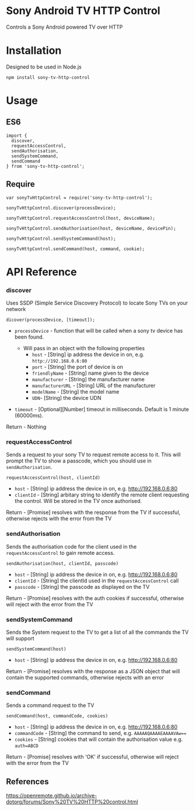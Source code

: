 # Sony Android TV HTTP Control
Controls a Sony Android powered TV over HTTP

# Installation
Designed to be used in Node.js

`npm install sony-tv-http-control`

# Usage
## ES6

```
import {
  discover,
  requestAccessControl,
  sendAuthorisation,
  sendSystemCommand,
  sendCommand
} from 'sony-tv-http-control';

```

## Require
```
var sonyTvHttpControl = require('sony-tv-http-control');

sonyTvHttpControl.discover(processDevice);

sonyTvHttpControl.requestAccessControl(host, deviceName);

sonyTvHttpControl.sendAuthorisation(host, deviceName, devicePin);

sonyTvHttpControl.sendSystemCommand(host);

sonyTvHttpControl.sendCommand(host, command, cookie);
```

# API Reference
### discover
Uses SSDP (Simple Service Discovery Protocol) to locate Sony TVs on your network

`dicover(processDevice, [timeout]);`

* `processDevice` - function that will be called when a sony tv device has been found.
  * Will pass in an object with the following properties
      * `host` - [String] ip address the device in on, e.g. `http://192.168.0.6:80`
      * `port` - [String] the port of device is on
      * `friendlyName` - [String] name given to the device
      * `manufacturer` - [String] the manufacturer name
      * `manufacturerURL` - [String] URL of the manufacturer
      * `modelName` - [String] the model name
      * `UDN`- [String] the device UDN

* `timeout` - [Optional][Number] timeout in milliseconds.  Default is 1 minute (60000ms).

Return - Nothing

### requestAccessControl
Sends a request to your sony TV to request remote access to it.  This will prompt the TV to show a passcode, which you should use in `sendAuthorisation`. 

`requestAccessControl(host, clientId)`

* `host` - [String] ip address the device in on, e.g. http://192.168.0.6:80 
* `clientId` - [String] arbitary string to identify the remote client requesting the control.  Will be stored in the TV once authorised.

Return - [Promise] resolves with the response from the TV if successful, otherwise rejects with the error from the TV

### sendAuthorisation
Sends the authorisation code for the client used in the `requestAccessControl` to gain remote access.

`sendAuthorisation(host, clientId, passcode)`

* `host` - [String] ip address the device in on, e.g. http://192.168.0.6:80
* `clientId` - [String] the clientId used in the `requestAccessControl` call
* `passcode` - [String] the passcode as displayed on the TV

Return - [Promise] resolves with the auth cookies if successful, otherwise will reject with the error from the TV

### sendSystemCommand
Sends the System request to the TV to get a list of all the commands the TV will support

`sendSystemCommand(host)`

* `host` - [String] ip address the device in on, e.g. http://192.168.0.6:80

Return - [Promise] resolves with the response as a JSON object that will contain the supported commands, otherwise rejects with an error

### sendCommand
Sends a command request to the TV

`sendCommand(host, commandCode, cookies)`
* `host` - [String] ip address the device in on, e.g. http://192.168.0.6:80
* `commandCode` - [String] the command to send, e.g. `AAAAAQAAAAEAAAAVAw==`
* `cookies` - [String] cookies that will contain the authorisation value e.g. `auth=ABCD`

Return - [Promise] resolves with 'OK' if successful, otherwise will reject with the error from the TV

## References
https://openremote.github.io/archive-dotorg/forums/Sony%20TV%20HTTP%20control.html